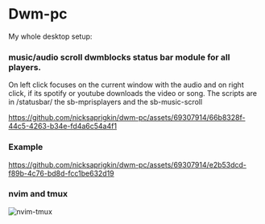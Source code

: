 # Dwm-pc
My whole desktop setup:

### music/audio scroll dwmblocks status bar module for all players. 
On left click focuses on the current window with the audio and on right click, if its spotify or youtube downloads the video or song. The scripts are in /statusbar/ the sb-mprisplayers and the sb-music-scroll

https://github.com/nicksaprigkin/dwm-pc/assets/69307914/66b8328f-44c5-4263-b34e-fd4a6c54a4f1
### Example
https://github.com/nicksaprigkin/dwm-pc/assets/69307914/e2b53dcd-f89b-4c76-bd8d-fcc1be632d19

### nvim and tmux 

![nvim-tmux](https://github.com/nicksaprigkin/dwm-pc/assets/69307914/82565d57-8b0e-46db-bc30-d3d3a9a85620)

